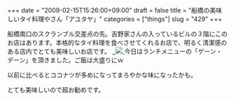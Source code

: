 +++
date = "2009-02-15T15:26:00+09:00"
draft = false
title = "船橋の美味しいタイ料理やさん「アユタヤ」"
categories = ["things"]
slug = "429"
+++

<p>船橋南口のスクランブル交差点の先。吉野家さんの入っているビルの３階にこのお店はあります。本格的なタイ料理を食べさせてくれるお店で、明るく清潔感のある店内でとても美味しいお店です。
<a title="船橋アユタヤのゲーン・デーン" href="http://www.flickr.com/photos/30749043@N07/3280032311/">
  <img src="http://static.flickr.com/3608/3280032311_02e79accc8_d.jpg" border="0" />
</a>今日はランチメニューの「ゲーン・デーン」を頂きました。ご飯は大盛りにｗ</p><p>以前に比べるとココナツが多めになってまろやかな味になったかも。</p><p>とても美味しいので超お勧めです。</p><p>
</p>
